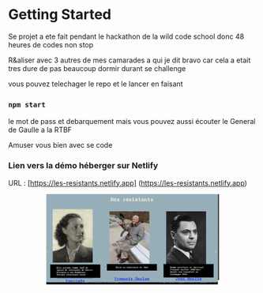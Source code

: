 # Getting Started 

Se projet a ete fait pendant le hackathon de la wild code school
donc 48 heures de codes non stop 

R&aliser avec 3 autres de mes camarades
a qui je dit bravo car cela a etait tres dure de pas beaucoup dormir durant se challenge

vous pouvez telechager le repo et le lancer en faisant 

### `npm start`

le mot de pass et debarquement mais vous pouvez aussi écouter le General de Gaulle a la RTBF 

Amuser vous bien avec se code 

### Lien vers la démo héberger sur Netlify
URL : [https://les-resistants.netlify.app] (https://les-resistants.netlify.app)
<p align="center">
<img src="screen.png" width="350" title="image coronagency"></p>
